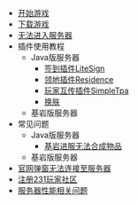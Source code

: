 - [开始游戏](README)
- [下载游戏](download)
- [无法进入服务器](cannotconnect)
- 插件使用教程
  - Java版服务器
    - [签到插件LiteSign](plugins/java/litesignin)
    - [领地插件Residence](plugins/java/residence)
    - [玩家互传插件SimpleTpa](plugins/java/simpletpa)
    - [换肤](plugins/java/skinsrestorer)
  - 基岩版服务器
- 常见问题
  - Java版服务器
    - [基岩进服无法合成物品](common_issues/java/geyser_cant_craft)
  - 基岩版服务器
- [官网弹窗无法连接至服务器](cantaffordexpensivesslcert)
- [注册231玩家社区](register_231_community)
- [服务器性能相关问题](serverspec)
